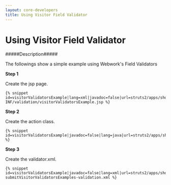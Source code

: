```yaml
---
layout: core-developers
title: Using Visitor Field Validator
---
```


# Using Visitor Field Validator

#####Description#####

The followings show a simple example using Webwork's Field Validators

__Step 1__

Create the jsp page\.

~~~~~~~
{% snippet id=visitorValidatorsExample|lang=xml|javadoc=false|url=struts2/apps/showcase/src/main/webapp/WEB-INF/validation/visitorValidatorsExample.jsp %}
~~~~~~~

__Step 2__

Create the action class\.

~~~~~~~
{% snippet id=visitorValidatorsExample|javadoc=false|lang=java|url=struts2/apps/showcase/src/main/java/org/apache/struts2/showcase/validation/VisitorValidatorsExampleAction.java %}
~~~~~~~

__Step 3__

Create the validator\.xml\.

~~~~~~~
{% snippet id=visitorValidatorsExample|javadoc=false|lang=xml|url=struts2/apps/showcase/src/main/resources/org/apache/struts2/showcase/validation/VisitorValidatorsExampleAction-submitVisitorValidatorsExamples-validation.xml %}
~~~~~~~